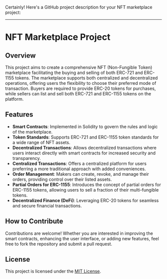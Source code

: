 Certainly! Here's a GitHub project description for your NFT marketplace project:

---

# NFT Marketplace Project

## Overview

This project aims to create a comprehensive NFT (Non-Fungible Token) marketplace facilitating the buying and selling of both ERC-721 and ERC-1155 tokens. The marketplace supports both centralized and decentralized operations, offering users the flexibility to choose their preferred mode of transaction. Buyers are required to provide ERC-20 tokens for purchases, while sellers can list and sell both ERC-721 and ERC-1155 tokens on the platform.

## Features

- **Smart Contracts**: Implemented in Solidity to govern the rules and logic of the marketplace.
- **Token Standards**: Supports ERC-721 and ERC-1155 token standards for a wide range of NFT assets.
- **Decentralized Transactions**: Allows decentralized transactions where users interact directly with smart contracts for increased security and transparency.
- **Centralized Transactions**: Offers a centralized platform for users preferring a more traditional approach with added conveniences.
- **Order Management**: Makers can create, revoke, and manage their orders, providing control over their listed assets.
- **Partial Orders for ERC-1155**: Introduces the concept of partial orders for ERC-1155 tokens, allowing users to sell a fraction of their multi-fungible tokens.
- **Decentralized Finance (DeFi)**: Leveraging ERC-20 tokens for seamless and secure financial transactions.

## How to Contribute

Contributions are welcome! Whether you are interested in improving the smart contracts, enhancing the user interface, or adding new features, feel free to fork the repository and submit a pull request.

## License

This project is licensed under the [MIT License](LICENSE).

